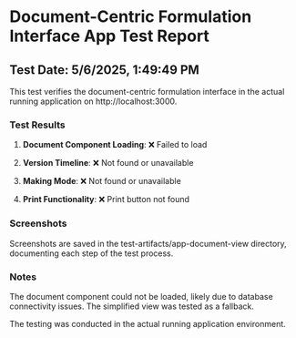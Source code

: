 # Document-Centric Formulation Interface App Test Report

## Test Date: 5/6/2025, 1:49:49 PM

This test verifies the document-centric formulation interface in the actual running application on http://localhost:3000.

### Test Results

1. **Document Component Loading**:
   ❌ Failed to load

2. **Version Timeline**:
   ❌ Not found or unavailable

3. **Making Mode**:
   ❌ Not found or unavailable

4. **Print Functionality**:
   ❌ Print button not found

### Screenshots

Screenshots are saved in the test-artifacts/app-document-view directory, documenting each step of the test process.

### Notes

The document component could not be loaded, likely due to database connectivity issues. The simplified view was tested as a fallback.

The testing was conducted in the actual running application environment.
